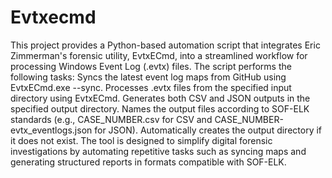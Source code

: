 # Evtxecmd
This project provides a Python-based automation script that integrates Eric Zimmerman's forensic utility, EvtxECmd, into a streamlined workflow for processing Windows Event Log (.evtx) files.
The script performs the following tasks:
Syncs the latest event log maps from GitHub using EvtxECmd.exe --sync.
Processes .evtx files from the specified input directory using EvtxECmd.
Generates both CSV and JSON outputs in the specified output directory.
Names the output files according to SOF-ELK standards (e.g., CASE_NUMBER.csv for CSV and CASE_NUMBER-evtx_eventlogs.json for JSON).
Automatically creates the output directory if it does not exist.
The tool is designed to simplify digital forensic investigations by automating repetitive tasks such as syncing maps and generating structured reports in formats compatible with SOF-ELK.
